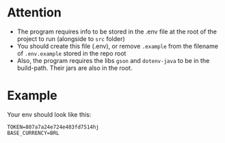 # Attention
- The program requires info to be stored in the .env file at the root of the project to run (alongside to ```src``` folder)
- You should create this file (.env), or remove ```.example``` from the filename of ```.env.example``` stored in the repo root
- Also, the program requires the libs ```gson``` and ```dotenv-java``` to be in the build-path. Their jars are also in the root.

# Example
Your env should look like this:
```
TOKEN=807a7a24e724e403fd7514hj
BASE_CURRENCY=BRL
```
